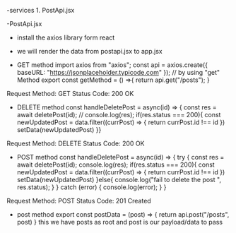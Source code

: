 <!-- Axios with CRUD operation -->
 
-services
    1. PostApi.jsx

-PostApi.jsx
- install the axios library form react 
- we will render the data from postapi.jsx to app.jsx

- GET method
import axios from "axios";
const api = axios.create({
    baseURL: "https://jsonplaceholder.typicode.com"
});
// by using "get" Method
export const getMethod = () =>{
    return api.get("/posts");
}

Request Method: GET
Status Code: 200 OK

- DELETE method
    const handleDeletePost = async(id) => {
            const res = await deletePost(id);
            // console.log(res);
            if(res.status === 200){
                const newUpdatedPost = data.filter((currPost) => {
                    return currPost.id !== id
                })
                setData(newUpdatedPost)
            }}

Request Method: DELETE
Status Code: 200 OK


- POST method
    const handleDeletePost = async(id) => {
        try {
            const res = await deletePost(id);
            console.log(res);
            if(res.status === 200){
                const newUpdatedPost = data.filter((currPost) => {
                    return currPost.id !== id
                })
                setData(newUpdatedPost) 
            }else{
                console.log("fail to delete the post ", res.status);
            }
        } catch (error) {
            console.log(error);
        }
    }

Request Method: POST
Status Code: 201 Created


- post method
export const postData = (post) => {
    return api.post("/posts", post)
}
this we have posts as root and post is our payload/data to pass
